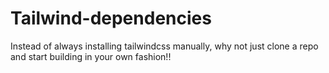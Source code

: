 # Tailwind-dependencies
Instead of always installing tailwindcss manually, why not just clone a repo and start building in your own fashion!!
